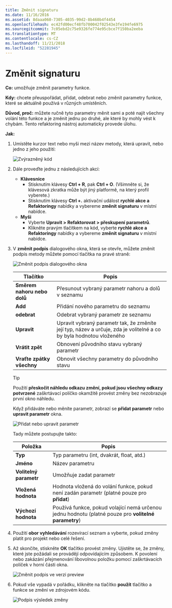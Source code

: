 ```yaml
---
title: Změnit signaturu
ms.date: 11/16/2016
ms.assetid: 8daaa060-7305-4035-99d2-8b460b4f4454
ms.openlocfilehash: ec42fd00ecf48fb700042f02543e3fe194fe6975
ms.sourcegitcommit: 7c05ebd2c75e9326fe774e95cbce7f150ba2eeba
ms.translationtype: MT
ms.contentlocale: cs-CZ
ms.lasthandoff: 11/21/2018
ms.locfileid: "52281945"
---
```

# <a name="change-signature"></a>Změnit signaturu

**Co:** umožňuje změnit parametry funkce.

**Kdy:** chcete přeuspořádat, přidat, odebrat nebo změnit parametry funkce, které se aktuálně používá v různých umístěních.

**Důvod, proč:** můžete ručně tyto parametry měnit sami a poté najít všechny volání této funkce a je změnit jednu po druhé, ale které by mohly vést k chybám.  Tento refaktoring nástroj automaticky provede úlohu.

**Jak:**

1. Umístěte kurzor text nebo myši mezi název metody, která upravit, nebo jedno z jeho použití:

   ![Zvýrazněný kód](images/changesignature_highlight.png)

1. Dále proveďte jednu z následujících akcí:
   * **Klávesnice**
     * Stisknutím klávesy **Ctrl + R**, pak **Ctrl + O**.  (Všimněte si, že klávesová zkratka může být jiný platformě, na který profil vyberete.)
     * Stisknutím klávesy **Ctrl +.** aktivační událost **rychlé akce a Refaktoringy** nabídky a vybereme **změnit signaturu** v místní nabídce.
   * **Myši**
     * Vyberte **Upravit > Refaktorovat > přeskupení parametrů**.
     * Klikněte pravým tlačítkem na kód, vyberte **rychlé akce a Refaktoringy** nabídky a vybereme **změnit signaturu** v místní nabídce.

1. V **změnit podpis** dialogového okna, která se otevře, můžete změnit podpis metody můžete pomocí tlačítka na pravé straně:

   ![Změnit podpis dialogového okna](images/changesignature_dialog.png)

   | Tlačítko | Popis
   | ------ | ---
   | **Směrem nahoru nebo dolů**    | Přesunout vybraný parametr nahoru a dolů v seznamu
   | **Add**        | Přidání nového parametru do seznamu
   | **odebrat**     | Odebrat vybraný parametr ze seznamu
   | **Upravit**     | Upravit vybraný parametr tak, že změníte její typ, název a určuje, zda je volitelné a co by byla hodnotou vloženého
   | **Vrátit zpět**     | Obnovení původního stavu vybraný parametr
   | **Vraťte zpátky všechny** | Obnovit všechny parametry do původního stavu

   > [!TIP]
   > Použití **přeskočit náhledu odkazu změní, pokud jsou všechny odkazy potvrzené** zaškrtávací políčko okamžitě provést změny bez nezobrazuje první okno náhledu.

   Když přidáváte nebo měníte parametr, zobrazí se **přidat parametr** nebo **upravit parametr** okna.

   ![Přidat nebo upravit parametr](images/changesignature_addmodify.png)

   Tady můžete postupujte takto:

   | Položka | Popis
   | ----- | ---
   | **Typ**               | Typ parametru (int, dvakrát, float, atd.)
   | **Jméno**               | Název parametru
   | **Volitelný parametr** | Umožňuje zadat parametr
   | **Vložená hodnota**     | Hodnota vložená do volání funkce, pokud není zadán parametr (platné pouze pro **přidat**)
   | **Výchozí hodnota**      | Používá funkce, pokud volající nemá určenou jednu hodnotu (platné pouze pro **volitelné parametry**)

1. Použití **obor vyhledávání** rozevírací seznam a vyberte, pokud změny platit pro projekt nebo celé řešení.

1. Až skončíte, stiskněte **OK** tlačítko provést změny.  Ujistěte se, že změny, které jste požádali se provádějí odpovídajícím způsobem.  K povolení nebo zakázání přejmenování libovolnou položku pomocí zaškrtávacích políček v horní části okna.

   ![Změnit podpis ve verzi preview](images/changesignature_preview.png)

1. Pokud vše vypadá v pořádku, klikněte na tlačítko **použít** tlačítko a funkce se změní ve zdrojovém kódu.

   ![Podpis výsledek změny](images/changesignature_result.png)